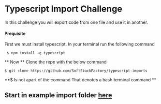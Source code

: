 # Typescript Import Challenge
In this challenge you will export code from one file and use it in another.

#### Prequisite
First we must install typescript. In your terminal run the following command
```
 $ npm install -g typescript
```
** Now ** Clone the repo with the below command
```
$ git clone https://github.com/SoftStackFactory/typescript-imports
```
**$  Is not apart of the command That denotes a bash terminal command **

## Start in example import folder [here](https://github.com/SoftStackFactory/typescript-imports/tree/master/example-import)
